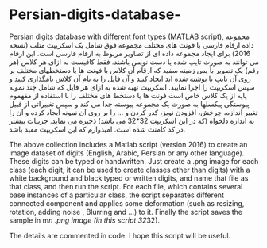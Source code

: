 # Persian-digits-database-
Persian digits database with different font types (MATLAB script), مجموعه داده ارقام فارسی با فونت های مختلف
مجموعه فوق شامل یک اسکریپت متلب (نسخه 2016) برای ایجاد مجموعه داده ای از تصاویر مربوط به ارقام فارسی است. این ارقام می توانند به صورت تایپ شده یا دست نویس باشند. فقط کافیست به ازای هر کلاس (هر رقم) یک تصویر با پس زمینه سفید که ارقام آن کلاس با فونت ها یا دستخطهای مختلف بر روی آن تایپ یا نوشته شده اند ایجاد کنید و آن فایل را به نام آن کلاس نامگذاری کنید و سپس اسکریپت را اجرا نمایید. اسکریپت تهیه شده به ازای هر فایل که شامل چند نمونه پایه از یک کلاس خاص است فونت ها یا دستخط های مختلف را با استفاده از مفهموم پیوستگی پیکسلها به صورت یک مجموعه پیوسته جدا می کند و سپس تغییراتی از قبیل تغییر اندازه، چرخش، افزودن نویز، کدر کردن و ... را بر روی آن نمونه ایجاد کرده و آن را به اندازه دلخواه (که در این اسکریپت 32*32 می باشد) ذخیره می نماید.
جزییات بیشتر در کد کامنت شده است.
امیدوارم که این اسکریپت مفید باشد.

 
The above collection includes a Matlab script (version 2016) to create an image dataset of digits (English, Arabic, Persian or any other language). These digits can be typed or handwritten. Just create a .png image for each class (each digit, it can be used to create classes other than digits) with a white background and black typed or written digits, and name that file as that class, and then run the script. For each file, which contains several base instances of a particular class, the script separates different connected component and applies some deformation (such as resizing, rotation, adding noise , Blurring and ...) to it. Finally the script saves the sample in m*n .png image  (in this script 32*32).

The details are commented in code.
I hope this script will be useful.


